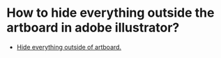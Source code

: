 # How to hide everything outside the artboard in adobe illustrator?
- [Hide everything outside of artboard.](https://www.google.com/search?client=firefox-b-1-d&q=how+go+crop+everything+outside+of+borders+adobe+illustrator#kpvalbx=_NERdZuz2EpDGkPIP8Kud4Qc_64)
